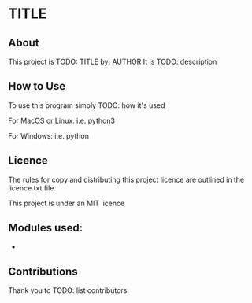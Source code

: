 
# TITLE

## About

This project is TODO: TITLE by: AUTHOR
It is TODO: description



## How to Use

To use this program simply TODO: how it's used

For MacOS or Linux:
    i.e. python3 

For Windows:
    i.e. python 



## Licence

The rules for copy and distributing this project licence are 
outlined in the licence.txt file.

This project is under an MIT licence 



## Modules used:

* 




## Contributions

Thank you to TODO: list contributors

